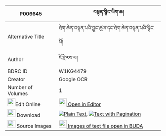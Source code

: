 |P006645|བསྟན་སྙིང་ཡིག་ཆ། 
| --- | --- 
|Alternative Title |ཐེག་ཆེན་བསྟན་པའི་བྱུང་ཚུལ་དང་ཐེག་ཆེན་བསྟན་པའི་སྙིང་པོ།
|Author| ངོ་རྗེ་རས་པ།
|BDRC ID | W1KG4479
|Creator | Google OCR
|Number of Volumes| 1
|<img width="25" src="https://img.icons8.com/color/25/000000/edit-property.png">Edit Online| [<img width="25" src="https://avatars.githubusercontent.com/u/45091458?s=200&v=4"> Open in Editor](http://editor.openpecha.org/P006645)
|<img width="25" src="https://img.icons8.com/fluent/48/000000/download-2.png"/>  Download | [![](https://img.icons8.com/color/20/000000/txt.png)Plain Text](https://github.com/Openpecha/P006645/releases/download/v1/ten_nying_yikcha_plain_P006645.zip), [![](https://img.icons8.com/color/20/000000/txt.png)Text with Pagination](https://github.com/Openpecha/P006645/releases/download/v1/ten_nying_yikcha_pages_P006645.zip)
|<img width="25" src="https://img.icons8.com/plasticine/100/000000/pictures-folder.png"/>  Source Images | [<img width="25" src="https://library.bdrc.io/icons/BUDA-small.svg"> Images of text file open in BUDA](https://library.bdrc.io/show/bdr:W1KG4479)
